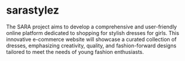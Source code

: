 # sarastylez
The SARA project aims to develop a comprehensive and user-friendly online platform dedicated to shopping for stylish dresses for girls. This innovative e-commerce website will showcase a curated collection of dresses, emphasizing creativity, quality, and fashion-forward designs tailored to meet the needs of young fashion enthusiasts.
